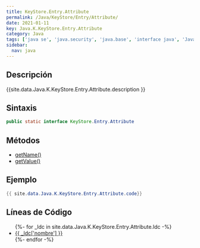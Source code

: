 ```yaml
---
title: KeyStore.Entry.Attribute
permalink: /Java/KeyStore/Entry/Attribute/
date: 2021-01-11
key: Java.K.KeyStore.Entry.Attribute
category: Java
tags: ['java se', 'java.security', 'java.base', 'interface java', 'Java 1.8']
sidebar: 
  nav: java
---
```


## Descripción
{{site.data.Java.K.KeyStore.Entry.Attribute.description }}

## Sintaxis
~~~java
public static interface KeyStore.Entry.Attribute
~~~

## Métodos
* [getName()](/Java/KeyStore/Entry/Attribute/getName)
* [getValue()](/Java/KeyStore/Entry/Attribute/getValue)

## Ejemplo
~~~java
{{ site.data.Java.K.KeyStore.Entry.Attribute.code}}
~~~

## Líneas de Código
<ul>
{%- for _ldc in site.data.Java.K.KeyStore.Entry.Attribute.ldc -%}
   <li>
       <a href="{{_ldc['url'] }}">{{ _ldc['nombre'] }}</a>
   </li>
{%- endfor -%}
</ul>
